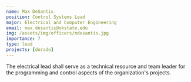 ```yaml
---
name: Max DeSantis
position: Control Systems Lead
major: Electrical and Computer Engineering
email: max.desantis@okstate.edu
img: /assets/img/officers/mdesantis.jpg
importance: 7
type: lead
projects: [dorado]
---
```

<!-- Description of the positions role and responsibilities -->
The electrical lead shall serve as a technical resource and team leader for the programming and control aspects of the organization's projects.